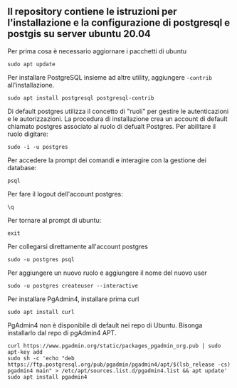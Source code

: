 ## Il repository contiene le istruzioni per l'installazione e la configurazione di postgresql e postgis su server ubuntu 20.04

Per prima cosa è necessario aggiornare i pacchetti di ubuntu

```
sudo apt update
```

Per installare PostgreSQL insieme ad altre utility, aggiungere ```-contrib``` all'installazione.

```
sudo apt install postgresql postgresql-contrib
```
Di default postgres utilizza il concetto di "ruoli" per gestire le autenticazioni e le autorizzazioni. La procedura di installazione crea un account di default chiamato postgres associato al ruolo di defualt Postgres. Per abilitare il ruolo digitare:

```
sudo -i -u postgres
```

Per accedere la prompt dei comandi e interagire con la gestione dei database:

```
psql
```

Per fare il logout dell'account postgres:

```
\q
```

Per tornare al prompt di ubuntu:

```
exit
```

Per collegarsi direttamente all'account postgres

```
sudo -u postgres psql
```

Per aggiungere un nuovo ruolo e aggiungere il nome del nuovo user

```
sudo -u postgres createuser --interactive
```

Per installare PgAdmin4, installare prima curl

```
sudo apt install curl
```

PgAdmin4 non è disponibile di default nei repo di Ubuntu. Bisonga installarlo dal repo di pgAdmin4 APT.

```
curl https://www.pgadmin.org/static/packages_pgadmin_org.pub | sudo apt-key add
sudo sh -c 'echo "deb https://ftp.postgresql.org/pub/pgadmin/pgadmin4/apt/$(lsb_release -cs) pgadmin4 main" > /etc/apt/sources.list.d/pgadmin4.list && apt update'
sudo apt install pgadmin4
```

